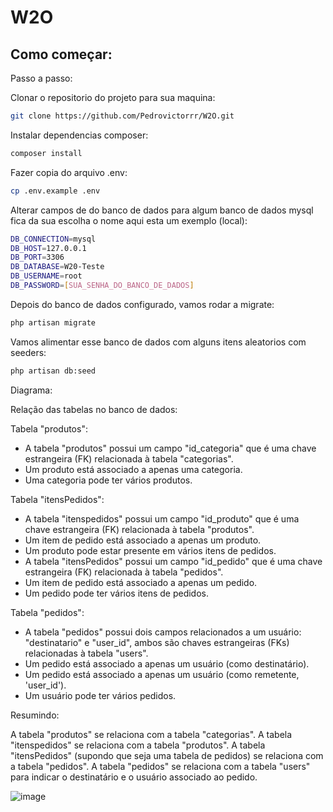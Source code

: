 # W2O
## Como começar:

Passo a passo:<br>

Clonar o repositorio do projeto para sua maquina:
```bash
git clone https://github.com/Pedrovictorrr/W2O.git
```
Instalar dependencias composer:
```bash
composer install
```

Fazer copia do arquivo .env:

```bash
cp .env.example .env
```

Alterar campos de do banco de dados para algum banco de dados mysql fica da sua escolha o nome aqui esta um exemplo (local):

```bash
DB_CONNECTION=mysql
DB_HOST=127.0.0.1
DB_PORT=3306
DB_DATABASE=W20-Teste
DB_USERNAME=root
DB_PASSWORD=[SUA_SENHA_DO_BANCO_DE_DADOS]
```

Depois do banco de dados configurado, vamos rodar a migrate:

```bash
php artisan migrate
```

Vamos alimentar esse banco de dados com alguns itens aleatorios com seeders:

```bash
php artisan db:seed
```

Diagrama:

Relação das tabelas no banco de dados:

Tabela "produtos":

- A tabela "produtos" possui um campo "id_categoria" que é uma chave estrangeira (FK) relacionada à tabela "categorias".
- Um produto está associado a apenas uma categoria.
- Uma categoria pode ter vários produtos.


Tabela "itensPedidos":

- A tabela "itenspedidos" possui um campo "id_produto" que é uma chave estrangeira (FK) relacionada à tabela "produtos".
- Um item de pedido está associado a apenas um produto.
- Um produto pode estar presente em vários itens de pedidos.
- A tabela "itensPedidos" possui um campo "id_pedido" que é uma chave estrangeira (FK) relacionada à tabela "pedidos".
- Um item de pedido está associado a apenas um pedido.
- Um pedido pode ter vários itens de pedidos.

Tabela "pedidos":

- A tabela "pedidos" possui dois campos relacionados a um usuário: "destinatario" e "user_id", ambos são chaves estrangeiras (FKs) relacionadas à tabela "users".
- Um pedido está associado a apenas um usuário (como destinatário).
- Um pedido está associado a apenas um usuário (como remetente, 'user_id').
- Um usuário pode ter vários pedidos.

Resumindo:

A tabela "produtos" se relaciona com a tabela "categorias".
A tabela "itenspedidos" se relaciona com a tabela "produtos".
A tabela "itensPedidos" (supondo que seja uma tabela de pedidos) se relaciona com a tabela "pedidos".
A tabela "pedidos" se relaciona com a tabela "users" para indicar o destinatário e o usuário associado ao pedido.

![image](https://github.com/Pedrovictorrr/W2O/assets/82172897/1d613b15-f13e-465d-b1a3-8b418571b154)

